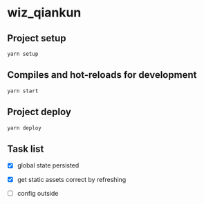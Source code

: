# wiz_qiankun

## Project setup
```
yarn setup
```

## Compiles and hot-reloads for development
```
yarn start
```

## Project deploy

```
yarn deploy
```

## Task list

- [x] global state persisted

- [x] get static assets correct by refreshing

- [ ] config outside

